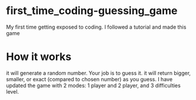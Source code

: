 # first_time_coding-guessing_game
My first time getting exposed to coding. I followed a tutorial and made this game

# How it works

it will generate a random number. Your job is to guess it. it will return bigger, smaller, or exact (compared to chosen number) as you guess.
I have updated the game with 2 modes: 1 player and 2 player, and 3 difficulties level.